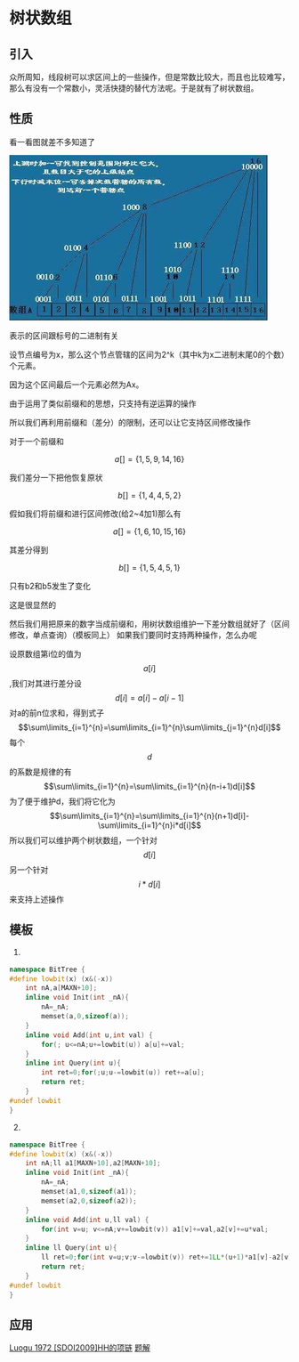 # 树状数组

## 引入

众所周知，线段树可以求区间上的一些操作，但是常数比较大，而且也比较难写，那么有没有一个常数小，灵活快捷的替代方法呢。于是就有了树状数组。

## 性质

看一看图就差不多知道了

![](/assets/BIT.jpg)

表示的区间跟标号的二进制有关

设节点编号为x，那么这个节点管辖的区间为2^k（其中k为x二进制末尾0的个数）个元素。

因为这个区间最后一个元素必然为Ax。

由于运用了类似前缀和的思想，只支持有逆运算的操作

所以我们再利用前缀和（差分）的限制，还可以让它支持区间修改操作

对于一个前缀和

$$a[]=\{1,5, 9 ,14, 16\}$$

我们差分一下把他恢复原状

$$b[]=\{1,4 ,4 ,5 ,2\}$$

假如我们将前缀和进行区间修改\(给2~4加1\)那么有

$$a[]=\{1,6, 10 ,15, 16\}$$

其差分得到

$$b[]=\{1,5 ,4 ,5 ,1\}$$

只有b2和b5发生了变化

这是很显然的

然后我们用把原来的数字当成前缀和，用树状数组维护一下差分数组就好了（区间修改，单点查询）（模板同上）
如果我们要同时支持两种操作，怎么办呢

设原数组第i位的值为$$a[i]$$,我们对其进行差分设$$d[i]=a[i]-a[i-1]$$
对a的前n位求和，得到式子
$$\sum\limits_{i=1}^{n}=\sum\limits_{i=1}^{n}\sum\limits_{j=1}^{n}d[i]$$
每个$$d$$的系数是规律的有
$$\sum\limits_{i=1}^{n}=\sum\limits_{i=1}^{n}(n-i+1)d[i]$$
为了便于维护d，我们将它化为
$$\sum\limits_{i=1}^{n}=\sum\limits_{i=1}^{n}(n+1)d[i]-\sum\limits_{i=1}^{n}i*d[i]$$
所以我们可以维护两个树状数组，一个针对$$d[i]$$另一个针对$$i*d[i]$$ 来支持上述操作

## 模板
1.
```cpp
namespace BitTree {
#define lowbit(x) (x&(-x))
	int nA,a[MAXN+10];
	inline void Init(int _nA){
		nA=_nA;
		memset(a,0,sizeof(a));
	}
	inline void Add(int u,int val) {
		for(; u<=nA;u+=lowbit(u)) a[u]+=val;
	}
	inline int Query(int u){
		int ret=0;for(;u;u-=lowbit(u)) ret+=a[u];
		return ret;
	}
#undef lowbit
}
```
2.
```cpp
namespace BitTree {
#define lowbit(x) (x&(-x))
	int nA;ll a1[MAXN+10],a2[MAXN+10];
	inline void Init(int _nA){
		nA=_nA;
		memset(a1,0,sizeof(a1));
		memset(a2,0,sizeof(a2));
	}
	inline void Add(int u,ll val) {
		for(int v=u; v<=nA;v+=lowbit(v)) a1[v]+=val,a2[v]+=u*val;
	}
	inline ll Query(int u){
		ll ret=0;for(int v=u;v;v-=lowbit(v)) ret+=1LL*(u+1)*a1[v]-a2[v];
		return ret;
	}
#undef lowbit
}
```
## 应用

[Luogu 1972 \[SDOI2009\]HH的项链](https://www.luogu.org/problem/show?pid=1972) [题解](/Luogu/p1972.md)

